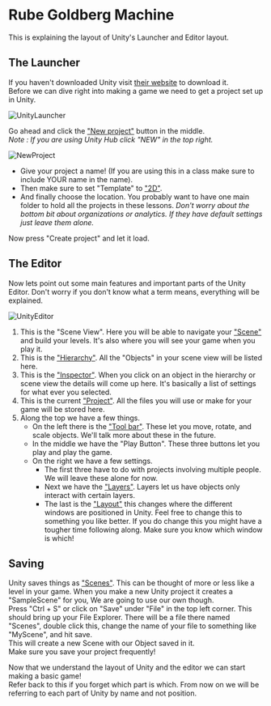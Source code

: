 # Rube Goldberg Machine

This is explaining the layout of Unity's Launcher and Editor layout.

## The Launcher

If you haven't downloaded Unity visit [their website](https://store.unity.com/download) to download it.\
Before we can dive right into making a game we need to get a project set up in Unity.

![UnityLauncher](Images/UnityLauncher.JPG)

Go ahead and click the ["New project"](https://docs.unity3d.com/Manual/GettingStarted.html) button in the middle.\
*Note : If you are using Unity Hub click "NEW" in the top right.*

![NewProject](Images/NewProject.JPG)

* Give your project a name! (If you are using this in a class make sure to include YOUR name in the name).
* Then make sure to set "Template" to ["2D"](https://docs.unity3d.com/Manual/2Dor3D.html).
* And finally choose the location. You probably want to have one main folder to hold all the projects in these lessons.
*Don't worry about the bottom bit about organizations or analytics. If they have default settings just leave them alone.*
   
Now press "Create project" and let it load.

## The Editor

Now lets point out some main features and important parts of the Unity Editor. Don't worry if you don't know what a term means, everything will be explained.

![UnityEditor](Images/UnityEditor.JPG)

1. This is the "Scene View". Here you will be able to navigate your ["Scene"](https://docs.unity3d.com/Manual/CreatingScenes.html) and build your levels. It's also where you will see your game when you play it.
1. This is the ["Hierarchy"](https://docs.unity3d.com/Manual/Hierarchy.html). All the "Objects" in your scene view will be listed here.
1. This is the ["Inspector"](https://docs.unity3d.com/Manual/UsingTheInspector.html). When you click on an object in the hierarchy or scene view the details will come up here. It's basically a list of settings for what ever you selected.
1. This is the current ["Project"](https://docs.unity3d.com/Manual/ProjectView.html). All the files you will use or make for your game will be stored here.
1. Along the top we have a few things.
	* On the left there is the ["Tool bar"](https://docs.unity3d.com/Manual/Toolbar.html). These let you move, rotate, and scale objects. We'll talk more about these in the future.
	* In the middle we have the "Play Button". These three buttons let you play and play the game.
	* On the right we have a few settings.
		* The first three have to do with projects involving multiple people. We will leave these alone for now.
		* Next we have the ["Layers"](https://docs.unity3d.com/Manual/Layers.html). Layers let us have objects only interact with certain layers.
		* The last is the ["Layout"](https://docs.unity3d.com/Manual/CustomizingYourWorkspace.html) this changes where the different windows are positioned in Unity. Feel free to change this to something you like better. If you do change this you might have a tougher time following along. Make sure you know which window is which!

## Saving

Unity saves things as ["Scenes"](https://docs.unity3d.com/Manual/CreatingScenes.html). This can be thought of more or less like a level in your game. When you make a new Unity project it creates a "SampleScene" for you, We are going to use our own though.\
Press "Ctrl + S" or click on "Save" under "File" in the top left corner. This should bring up your File Explorer. There will be a file there named "Scenes", double click this, change the name of your file to something like "MyScene", and hit save.\
This will create a new Scene with our Object saved in it.\
Make sure you save your project frequently!

Now that we understand the layout of Unity and the editor we can start making a basic game!\
Refer back to this if you forget which part is which. From now on we will be referring to each part of Unity by name and not position.
